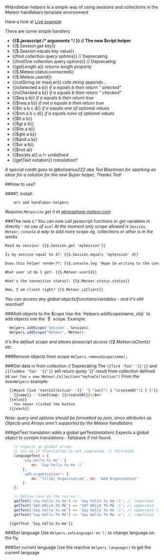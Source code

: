 #Handlebar-helpers
Is a simple way of using sessions and collections in the Meteor handlebars template environment

Have a look at [Live example](http://handlebar-helpers.meteor.com/)

There are some simple handlers
* __{{$.javascript /* arguments */ }}  // The new $cript helper__
* {{$.Session.get key}}
* {{$.Session.equals key value}}
* {{find collection query options}} // Deprecating 
* {{findOne collection query options}} // Deprecating
* {{getLength a}} *returns length property*
* {{$.Meteor.status.connected}}
* {{$.Meteor.userId}}
* {{cutString str maxLen}} *cuts string appends...*
* {{isSelected a b}} *if a equals b then return " selected"*
* {{isChecked a b}} *if a equals b then return " checked"*
* {{$eq a b}} *if a equals b then return true*
* {{$neq a b}} *if not a equals b then return true*
* {{$in a b c d}} *if a equals one of optional values*
* {{$nin a b c d}} *if a equals none of optional values*
* {{$lt a b}}
* {{$gt a b}}
* {{$lte a b}}
* {{$gte a b}}
* {{$and a b}}
* {{$or a b}}
* {{$not a}}
* {{$exists a}} *a != undefined*
* {{getText notation}} *translation!!*

*A special credit goes to @belisarius222 aka Ted Blackman for sparking an idear for a solution for the new $uper helper, Thanks Ted!*

##How to use?

####1. Install:
```
    mrt add handlebar-helpers
```
*Requires ```Meteorite``` get it at [atmosphere.meteor.com](https://atmosphere.meteor.com)*


###The new `$` !
You can now call javascript functions or get variables in directly - *no use of `eval`*
*At the moment only scope allowed is `Session`, `Meteor`, `console` a way to add more scope eg. collections or other is in the works*
```html
Read my session: {{$.Session.get 'mySession'}}

Is my session equal to 4?: {{$.Session.equals 'mySession' 4}}

Does this helper render??: {{$.console.log 'Nope Im writing to the console log...'}}

What user id do I got: {{$.Meteor.userId}}

What's the connection status?: {{$.Meteor.status.status}}

Hmm, I am client right? {{$.Meteor.isClient}}
```
*You can access any global objects/functions/variables - and it's still reactive!!*

###Add objects to the $cope
Use the `Helpers.addScope(name, obj)` to add objects into the `$` scope.
Example:
```js
  Helpers.addScope('Session', Session);
  Helpers.addScope('Meteor', Meteor);
```
*It's the default scope and allows javascript access {{$.Meteor.isClient}} etc.*

###Remove objects from scope
`Helpers.removeScope(name);`

###Get data in from collection // Deprecating
The ```{{find 'foo' '{}'}}``` and ```{{findOne 'foo' '{}'}}``` will return qurey '{}' result from collection defined as ```var foo = new Meteor.Collection("myFooCollection")```
From the ```demoHelpers``` example:

```html
  {{#each find 'testCollection' '{}' '{ "sort": { "createdAt":1 } }'}}
    {{name}} - timeStamp: {{createdAt}}</br>
  {{else}}
    You never clicked the button
  {{/each}}
```
*Note: query and options should be formatted as json, since attributes as Objects and Arrays aren't supported by the Meteor handlebars*

###getText translation
adds a global getText(notation)
Expects a global object to contain translations - fallsback if not found.
```js
    // expects an global array: 
    // its ok if translation is not completed, it fallsback
    languageText = {
        'say.hello.to.me': { 
            en: 'Say hello to me :)'
        },
        'add.organisation': { 
            da: 'Tilføj Organisation', en: 'Add Organisation' 
        }
    };

    // Define case on the run ex.:
    getText('say.hello.to.me') == 'say hello to me :)'; // lowercase
    getText('SAY.HELLO.TO.ME') == 'SAY HELLO TO ME :)'; // uppercase
    getText('Say.hello.to.me') == 'Say hello to me :)'; // uppercase first letter, rest lowercase
    getText('Say.Hello.To.Me') == 'Say Hello To Me :)'; // camelCase

```

```html
  {{getText 'Say.hello.to.me'}}
```
###Set language
Use `Helpers.setLanguage('en');` to change language on the fly.

###Get current language
Use the reactive `Helpers.language()` to get the current language

